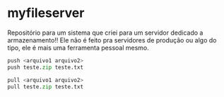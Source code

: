 # myfileserver
Repositório para um sistema que criei para um servidor dedicado a armazenamento!!
Ele não é feito pra servidores de produção ou algo do tipo, ele é mais uma ferramenta pessoal mesmo.

```python
push <arquivo1 arquivo2>
push teste.zip teste.txt
```

```python
pull <arquivo1 arquivo2>
pull teste.zip teste.txt
```
